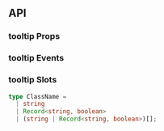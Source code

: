 ## API

### tooltip Props

<field-table :data="tooltipProps"/>

### tooltip Events

<field-table :data="tooltipEvents" type="emits"/>

### tooltip Slots

<field-table :data="tooltipSlots" type="slots"/>

```typescript
type ClassName =
  | string
  | Record<string, boolean>
  | (string | Record<string, boolean>)[];
```

<script setup>
import { ref } from 'vue';

const tooltipProps = ref([
  {
    name: 'popup-visible (v-model)',
    desc: '文字气泡是否可见',
    type: 'boolean',
    value: '-',
  },
  {
    name: 'default-popup-visible',
    desc: '文字气泡默认是否可见（非受控模式）',
    type: 'boolean',
    value: 'false',
  },
  {
    name: 'content',
    desc: '文字气泡内容',
    type: 'string',
    value: '-',
  },
  {
    name: 'position',
    desc: '弹出位置',
    type: "TriggerPostion",
    value: "'top'",
    href:"/components/trigger"
  },
  {
    name: 'mini',
    desc: '是否展示为迷你尺寸',
    type: 'boolean',
    value: 'false',
  },
  {
    name: 'background-color',
    desc: '弹出框的背景颜色',
    type: 'string',
    value: '-',
  },
  {
    name: 'content-class',
    desc: '弹出框内容的类名',
    type: 'ClassName',
    value: '-',
  },
  {
    name: 'content-style',
    desc: '弹出框内容的样式',
    type: 'CSSProperties',
    value: '-',
  },
  {
    name: 'arrow-class',
    desc: '弹出框箭头的类名',
    type: 'ClassName',
    value: '-',
  },
  {
    name: 'arrow-style',
    desc: '弹出框箭头的样式',
    type: 'CSSProperties',
    value: '-',
  },
  {
    name: 'popup-container',
    desc: '弹出框的挂载容器',
    type: 'PopupContainer',
    value: '-',
    href:"/components/trigger"
  },
  {
    name: 'trigger-props',
    desc: 'trigger的属性',
    type: 'TriggerProps',
    href: '/components/trigger',
    value: '-',
  },
]);

const tooltipEvents = ref([
  {
    name: 'popup-visible-change',
    desc: '文字气泡显示状态改变时触发',
    type: {
      visible: 'boolean'
    },
    value: '-',
  },
]);

const tooltipSlots = ref([
  {
    name: 'content',
    desc: '内容',
    type: '-',
    value: '-',
  },
]);
</script>
